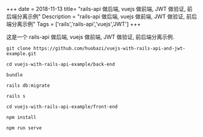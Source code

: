 +++
date = 2018-11-13
title= "rails-api 做后端, vuejs 做前端, JWT 做验证, 前后端分离示例"
Description = "rails-api 做后端, vuejs 做前端, JWT 做验证, 前后端分离示例"
Tags = ['rails','rails-api','vuejs','JWT']
+++

这是一个 rails-api 做后端, vuejs 做前端, JWT 做验证, 前后端分离示例.

```
git clone https://github.com/huobazi/vuejs-with-rails-api-and-jwt-example.git
```

```
cd vuejs-with-rails-api-example/back-end

bundle

rails db:migrate

rails s
```

```
cd vuejs-with-rails-api-example/front-end

npm install

npm run serve
```
